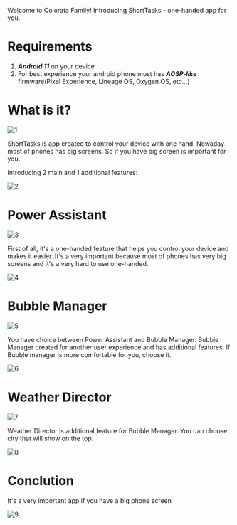 Welcome to Colorata Family!
Introducing ShortTasks - one-handed app for you.

# Requirements

1. ***Android 11*** on your device
2. For best experience your android phone must has  ***AOSP-like*** firmware(Pixel Experience, Lineage OS, Oxygen OS, etc...)

# What is it?

![1](https://user-images.githubusercontent.com/79582543/109321483-3ec29600-7862-11eb-95d0-64cebe1d794a.png)

ShortTasks is app created to control your device with one hand. Nowaday most of phones has big screens. So if you have big screen is important for you.

Introducing 2 main and 1 additional features:

![2](https://user-images.githubusercontent.com/79582543/109321487-3ff3c300-7862-11eb-93c1-f8080ee58db1.png)

# Power Assistant

![3](https://user-images.githubusercontent.com/79582543/109321492-41bd8680-7862-11eb-9146-fc31617b3b4b.png)

First of all, it's a one-handed feature that helps you control your device and makes it easier.
It's a very important because most of phones has very big screens and it's a very hard to use one-handed.

![4](https://user-images.githubusercontent.com/79582543/109321495-41bd8680-7862-11eb-9e7c-d58e1733e601.png)

# Bubble Manager

![5](https://user-images.githubusercontent.com/79582543/109321497-42eeb380-7862-11eb-8a63-7fb4e77abd2f.png)

You have choice between Power Assistant and Bubble Manager.
Bubble Manager created for another user experience and has additional features.
If Bubble manager is more comfortable for you, choose it.

![6](https://user-images.githubusercontent.com/79582543/109321502-43874a00-7862-11eb-8b92-fe234c59bda3.png)

# Weather Director

![7](https://user-images.githubusercontent.com/79582543/109800583-6a60ca00-7c2e-11eb-8467-11079dc492c6.png)

Weather Director is additional feature for Bubble Manager. You can choose city that will show on the top.

![8](https://user-images.githubusercontent.com/79582543/109321510-44b87700-7862-11eb-8016-9c606a84a1bb.png)

# Conclution

It's a very important app if you have a big phone screen

![9](https://user-images.githubusercontent.com/79582543/109321515-45510d80-7862-11eb-990f-aeb423a61d43.png)

